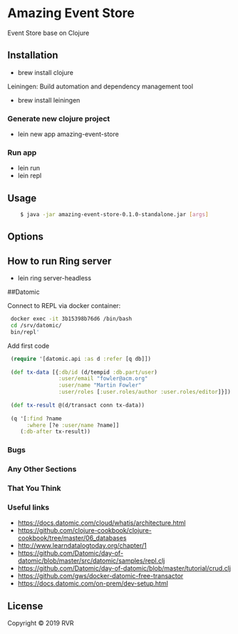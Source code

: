 # Amazing Event Store

Event Store base on Clojure

## Installation

* brew install clojure

Leiningen: Build automation and dependency management tool 
* brew install leiningen

### Generate new clojure project
* lein new app amazing-event-store
### Run app
* lein run
* lein repl

## Usage
```bash
    $ java -jar amazing-event-store-0.1.0-standalone.jar [args]
```

## Options

## How to run Ring server

* lein ring server-headless


##Datomic 

Connect to REPL via docker container: 

```bash
 docker exec -it 3b15398b76d6 /bin/bash 
 cd /srv/datomic/
 bin/repl'
```
 
Add first code
```clojure
 (require '[datomic.api :as d :refer [q db]])
 
 (def tx-data [{:db/id (d/tempid :db.part/user)
                :user/email "fowler@acm.org"
                :user/name "Martin Fowler"
                :user/roles [:user.roles/author :user.roles/editor]}])
 
 (def tx-result @(d/transact conn tx-data))
 
 (q '[:find ?name
      :where [?e :user/name ?name]]
    (:db-after tx-result))
```
 
### Bugs
### Any Other Sections
### That You Think
### Useful links

* https://docs.datomic.com/cloud/whatis/architecture.html
* https://github.com/clojure-cookbook/clojure-cookbook/tree/master/06_databases
* http://www.learndatalogtoday.org/chapter/1
* https://github.com/Datomic/day-of-datomic/blob/master/src/datomic/samples/repl.clj
* https://github.com/Datomic/day-of-datomic/blob/master/tutorial/crud.clj
* https://github.com/gws/docker-datomic-free-transactor
* https://docs.datomic.com/on-prem/dev-setup.html

## License

Copyright © 2019 RVR
